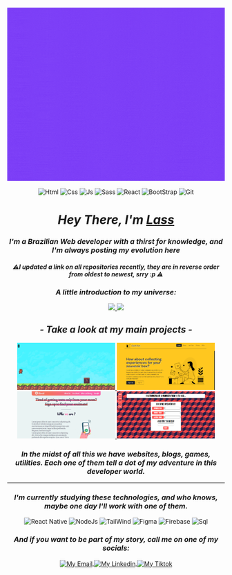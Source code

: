 <p align="center">
  <img src="https://github.com/DevLass/DevLass/raw/main/lass.gif" alt="Hey there, I'm Lass" height="400" >
</p>

<div align="center">
  
![Html](https://img.shields.io/badge/HTML5-E34F26?style=for-the-badge&logo=html5&logoColor=white)
![Css](https://img.shields.io/badge/CSS3-1572B6?style=for-the-badge&logo=css3&logoColor=white)
![Js](https://img.shields.io/badge/JavaScript-F7DF1E?style=for-the-badge&logo=javascript&logoColor=black) 
![Sass](https://img.shields.io/badge/Sass-CC6699?style=for-the-badge&logo=sass&logoColor=white)
![React](https://img.shields.io/badge/React-20232A?style=for-the-badge&logo=react&logoColor=61DAFB)
![BootStrap](https://img.shields.io/badge/Bootstrap-563D7C?style=for-the-badge&logo=bootstrap&logoColor=white)
![Git](https://img.shields.io/badge/GIT-E44C30?style=for-the-badge&logo=git&logoColor=white)

  <h1> <i> Hey There, I'm <a href="https://www.linkedin.com/in/nicollas-venancio/" target="_blank" rel="external"> Lass </a> </i> </h1>
  
  <h3> <i> I'm a Brazilian Web developer with a thirst for knowledge, and I'm always posting my evolution here </i> </h3>

  <h4> <i>⚠️I updated a link on all repositories recently, they are in reverse order from oldest to newest, srry :p ⚠️ </i> </h4>
  
  <h3> <i> A little introduction to my universe: </i> </h3>
  
  <a href="https://github.com/DevLass">
    <img height="150em" src="https://github-readme-stats.vercel.app/api?username=DevLass&count_private=true&include_all_commits=true&show_icons=true&theme=dracula&hide_border=false&show_owner=true"/>
    <img height="150em" src="https://github-readme-stats.vercel.app/api/top-langs/?username=DevLass&theme=dracula&hide_border=false&&layout=compact"/>
  </a>
  
  <h2> <i> - Take a look at my main projects - </i> </h2>
  <div>
  <a href="https://github.com/DevLass/jump-game" target="_blank" rel="external">
  <img src="https://github.com/DevLass/DevLass/raw/main/project-3.png" alt="Main Project" width="45%"/>
  </a>
  <a href="https://github.com/DevLass/bootstrap-template-1" target="_blank" rel="external">
  <img src="https://github.com/DevLass/DevLass/raw/main/project-1.png" alt="Main Project" width="45%"/>
  </a>
  <a href="https://github.com/DevLass/simple-site" target="_blank" rel="external">
  <img src="https://github.com/DevLass/DevLass/raw/main/project-2.png" alt="Main Project" width="45%"/>
  </a>
  <a href="https://github.com/DevLass/guess_game" target="_blank" rel="external">
  <img src="https://github.com/DevLass/DevLass/raw/main/project-4.png" alt="Main Project" width="45%"/>
  </a>
  </div>
  
  <h3> <i> In the midst of all this we have websites, blogs, games, utilities. Each one of them tell a dot of my adventure in this developer world.</i> </h3>
  
  <hr>
  
  <h3> <i>I'm currently studying these technologies, and who knows, maybe one day I'll work with one of them.</i> </h3>

![React Native](https://img.shields.io/badge/React_Native-20232A?style=for-the-badge&logo=react&logoColor=61DAFB)
![NodeJs](https://img.shields.io/badge/Node.js-43853D?style=for-the-badge&logo=node.js&logoColor=white)
![TailWind](https://img.shields.io/badge/Tailwind_CSS-38B2AC?style=for-the-badge&logo=tailwind-css&logoColor=white)
![Figma](https://img.shields.io/badge/figma-%23F24E1E.svg?style=for-the-badge&logo=figma&logoColor=white)
![Firebase](https://img.shields.io/badge/Firebase-F29D0C?style=for-the-badge&logo=firebase&logoColor=white)
![Sql](https://img.shields.io/badge/MySQL-00000F?style=for-the-badge&logo=mysql&logoColor=white)

  <h3> <i> And if you want to be part of my story, call me on one of my socials:</i> </h3>

<div>
  <a href="https://www.linkedin.com/in/nicollas-venancio/" target="_blank" rel="external">
  <img align="center" alt="My Email" width="40" src="https://cdn-icons-png.flaticon.com/512/281/281769.png">
  </a>

  <a href="https://www.linkedin.com/in/nicollas-venancio/" target="_blank" rel="external" >
  <img  align="center" alt="My Linkedin" width="40" src="https://cdn.jsdelivr.net/gh/devicons/devicon/icons/linkedin/linkedin-original.svg">
  </a>

  <a href="https://www.linkedin.com/in/nicollas-venancio/" target="_blank" rel="external">
  <img align="center" alt="My Tiktok" width="40" src="https://seeklogo.com/images/T/tiktok-app-icon-logo-0F5AD7AE01-seeklogo.com.png">
  </a>
</div>
</div>
